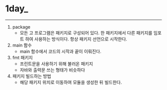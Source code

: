 # 1day_
---
1. package 
    - 모든 고 프로그램은 패키지로 구성되어 있다. 한 패키지에서 다른 패키지를 임포트 하여 사용하는 방식이다.  항상 패키지 선언으로 시작한다. 
2. main 함수 
    - main 함수에서 코드의 시작과 끝이 이뤄진다. 
3. fmt 패키지 
    - 프린트문을 사용하기 위해 불러온 패키지 
    - 자바와 출력문 쓰는 형태가 비슷하다 
4. 패키지 빌드하는 방법 
    - 해당 패키지 위치로 이동하여 모듈을 생성한 뒤 빌드한다.
